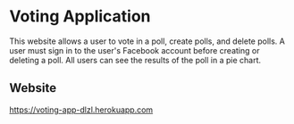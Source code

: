 # Voting Application

This website allows a user to vote in a poll, create polls, and delete polls. A user must sign in to the user's Facebook account before creating or deleting a poll. All users can see the results of the poll in a pie chart.

## Website

https://voting-app-dlzl.herokuapp.com
